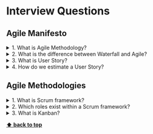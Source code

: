 # Interview Questions

## Agile Manifesto

<details>
<summary>1. What is Agile Methodology?</summary>

>**Answer:**
>Agile is a process by which a team can manage a project by breaking it up into several stages and involving constant collaboration with stakeholders and continuous improvement and iteration at every stage. The Agile methodology begins with clients describing how the end product will be used and what problem it will solve. This clarifies the customer's expectations to the project team. Once the work begins, teams cycle through a process of planning, executing, and evaluating — which might just change the final deliverable to fit the customer's needs better. Continuous collaboration is key, both among team members and with project stakeholders, to make fully-informed decisions.
>

</details>

<details>
<summary>2. What is the difference between Waterfall and Agile?</summary>

>**Answer:**
>In agile methodology, features of the software are delivered frequently, so that the testing activity is done simultaneously with the development activity. Testing time is shortened as only small features are need be tasted at once.
>
>While, in the waterfall model, testing activities take place at the end of the entire development process. Testing time, in this case, is as long as the entire product is to be tested in one go. Waterfall methodology is a closed process where all stakeholders are not involved in the development process whereas agile methodology requires the involvement of various stakeholders including customers.
>
>![](./assets/agile-waterfall.png)

</details>

<details>
<summary>3. What is User Story?</summary>

>**Answer:**
>User stories are short, simple descriptions of a feature told from the perspective of the person who desires the new capability, usually a user or customer of the system. They typically follow a simple template:
>
>"As a < type of user >, I want < some goal > so that < some reason >."
>
>A user story is the smallest unit of work in an agile framework. It’s an end goal, not a feature, expressed from the software user’s perspective.
>
>The purpose of a user story is to articulate how a piece of work will deliver a particular value back to the customer. Note that "customers" don't have to be external end users in the traditional sense, they can also be internal customers or colleagues within your organization who depend on your team.
>

</details>

<details>
<summary>4. How do we estimate a User Story?</summary>

>**Answer:**
>There are 2 the most popular metrics: __story points__ and __ideal days__.
>
>A __story point__ is a metric used in agile project management and development to estimate the difficulty of implementing a given user story, which is an abstract measure of effort required to implement it. In simple terms, a story point is a number that tells the team about the difficulty level of the story. 
>
>An __ideal day__ is unit for estimating the size of product backlog items based on how long an item would take to complete if it were the only work being performed, there were no interruptions, and all resources necessary to complete the work were immediately available.
>

</details>

## Agile Methodologies

<details>
<summary>1. What is Scrum framework?</summary>

>**Answer:**
>Scrum is a framework within which people can address complex adaptive problems, while productively and creatively delivering products of the highest possible value.
>
>Scrum itself is a simple framework for effective team collaboration on complex products.  Scrum co-creators Ken Schwaber and Jeff Sutherland have written The Scrum Guide to explain Scrum clearly and succinctly.  This Guide contains the definition of Scrum. This definition consists of Scrum’s roles, events, artifacts, and the rules that bind them together. 
>
>Scrum is:
>
>* Lightweight
>* Simple to understand
>* Difficult to master
>

</details>

<details>
<summary>2. Which roles exist within a Scrum framework?</summary>

>**Answer:**
>The Scrum Team consists of a Product Owner, the Development Team, and a Scrum Master.
>

</details>

<details>
<summary>3. What is Kanban?</summary>

>**Answer:**
>Kanban is a method for managing the creation of products with an emphasis on continual delivery while not overburdening the development team. Like Scrum, Kanban is a process designed to help teams work together more effectively. 
>
>Kanban is based on 3 basic principles:
>* __Visualize what you do today (workflow)__: seeing all the items in context of each other can be very informative
>* __Limit the amount of work in progress (WIP)__: this helps balance the flow-based approach so teams dont start and commit to too much work at once
>* __Enhance flow__: when something is finished, the next highest thing from the backlog is pulled into play
Kanban promotes continuous collaboration and encourages active, ongoing learning and improving by defining the best possible team workflow. 
>

</details>

**[⬆ back to top](#interview-questions)**


